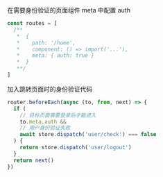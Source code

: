 在需要身份验证的页面组件 meta 中配置 auth

```javascript
const routes = [
  /**
   *  {
   *    path: '/home',
   *    component: () => import('...'),
   *    meta: { auth: true }
   *  }
   **/
]
```

加入跳转页面时的身份验证代码
```javascript
router.beforeEach(async (to, from, next) => {
  if (
    // 目标页面需要登录后才能进入
    to.meta.auth &&
    // 用户身份验证失败
    await store.dispatch('user/check') === false
  ) {
    return store.dispatch('user/logout')
  }
  return next()
})
```